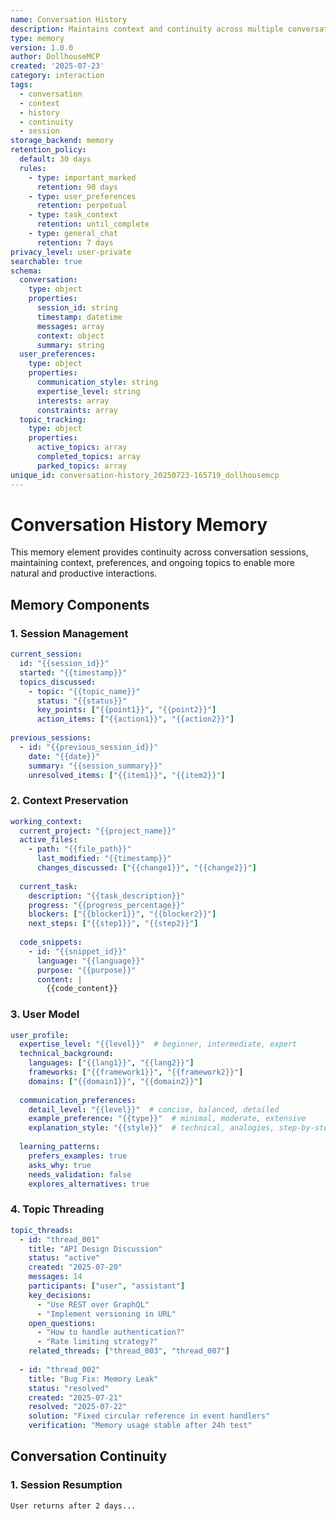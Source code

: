 ```yaml
---
name: Conversation History
description: Maintains context and continuity across multiple conversation sessions
type: memory
version: 1.0.0
author: DollhouseMCP
created: '2025-07-23'
category: interaction
tags:
  - conversation
  - context
  - history
  - continuity
  - session
storage_backend: memory
retention_policy:
  default: 30 days
  rules:
    - type: important_marked
      retention: 90 days
    - type: user_preferences
      retention: perpetual
    - type: task_context
      retention: until_complete
    - type: general_chat
      retention: 7 days
privacy_level: user-private
searchable: true
schema:
  conversation:
    type: object
    properties:
      session_id: string
      timestamp: datetime
      messages: array
      context: object
      summary: string
  user_preferences:
    type: object
    properties:
      communication_style: string
      expertise_level: string
      interests: array
      constraints: array
  topic_tracking:
    type: object
    properties:
      active_topics: array
      completed_topics: array
      parked_topics: array
unique_id: conversation-history_20250723-165719_dollhousemcp
---
```


# Conversation History Memory

This memory element provides continuity across conversation sessions, maintaining context, preferences, and ongoing topics to enable more natural and productive interactions.

## Memory Components

### 1. Session Management
```yaml
current_session:
  id: "{{session_id}}"
  started: "{{timestamp}}"
  topics_discussed:
    - topic: "{{topic_name}}"
      status: "{{status}}"
      key_points: ["{{point1}}", "{{point2}}"]
      action_items: ["{{action1}}", "{{action2}}"]
  
previous_sessions:
  - id: "{{previous_session_id}}"
    date: "{{date}}"
    summary: "{{session_summary}}"
    unresolved_items: ["{{item1}}", "{{item2}}"]
```

### 2. Context Preservation
```yaml
working_context:
  current_project: "{{project_name}}"
  active_files:
    - path: "{{file_path}}"
      last_modified: "{{timestamp}}"
      changes_discussed: ["{{change1}}", "{{change2}}"]
  
  current_task:
    description: "{{task_description}}"
    progress: "{{progress_percentage}}"
    blockers: ["{{blocker1}}", "{{blocker2}}"]
    next_steps: ["{{step1}}", "{{step2}}"]
  
  code_snippets:
    - id: "{{snippet_id}}"
      language: "{{language}}"
      purpose: "{{purpose}}"
      content: |
        {{code_content}}
```

### 3. User Model
```yaml
user_profile:
  expertise_level: "{{level}}"  # beginner, intermediate, expert
  technical_background:
    languages: ["{{lang1}}", "{{lang2}}"]
    frameworks: ["{{framework1}}", "{{framework2}}"]
    domains: ["{{domain1}}", "{{domain2}}"]
  
  communication_preferences:
    detail_level: "{{level}}"  # concise, balanced, detailed
    example_preference: "{{type}}"  # minimal, moderate, extensive
    explanation_style: "{{style}}"  # technical, analogies, step-by-step
  
  learning_patterns:
    prefers_examples: true
    asks_why: true
    needs_validation: false
    explores_alternatives: true
```

### 4. Topic Threading
```yaml
topic_threads:
  - id: "thread_001"
    title: "API Design Discussion"
    status: "active"
    created: "2025-07-20"
    messages: 14
    participants: ["user", "assistant"]
    key_decisions:
      - "Use REST over GraphQL"
      - "Implement versioning in URL"
    open_questions:
      - "How to handle authentication?"
      - "Rate limiting strategy?"
    related_threads: ["thread_003", "thread_007"]
  
  - id: "thread_002"
    title: "Bug Fix: Memory Leak"
    status: "resolved"
    created: "2025-07-21"
    resolved: "2025-07-22"
    solution: "Fixed circular reference in event handlers"
    verification: "Memory usage stable after 24h test"
```

## Conversation Continuity

### 1. Session Resumption
```
User returns after 2 days...
